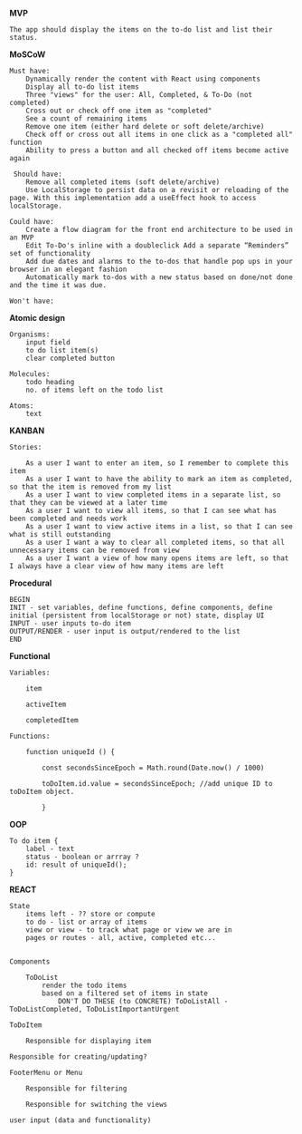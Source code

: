 **MVP**

    The app should display the items on the to-do list and list their status.

**MoSCoW**

    Must have:
        Dynamically render the content with React using components
        Display all to-do list items
        Three "views" for the user: All, Completed, & To-Do (not completed)
        Cross out or check off one item as "completed"
        See a count of remaining items
        Remove one item (either hard delete or soft delete/archive)
        Check off or cross out all items in one click as a "completed all" function
        Ability to press a button and all checked off items become active again

     Should have:
        Remove all completed items (soft delete/archive)
        Use LocalStorage to persist data on a revisit or reloading of the page. With this implementation add a useEffect hook to access localStorage.

    Could have:
        Create a flow diagram for the front end architecture to be used in an MVP
        Edit To-Do's inline with a doubleclick Add a separate “Reminders” set of functionality
        Add due dates and alarms to the to-dos that handle pop ups in your browser in an elegant fashion
        Automatically mark to-dos with a new status based on done/not done and the time it was due.

    Won't have:

**Atomic design**

    Organisms: 
        input field
        to do list item(s)
        clear completed button

    Molecules: 
        todo heading
        no. of items left on the todo list

    Atoms: 
        text

**KANBAN**

    Stories:

        As a user I want to enter an item, so I remember to complete this item
        As a user I want to have the ability to mark an item as completed, so that the item is removed from my list
        As a user I want to view completed items in a separate list, so that they can be viewed at a later time
        As a user I want to view all items, so that I can see what has been completed and needs work
        As a user I want to view active items in a list, so that I can see what is still outstanding
        As a user I want a way to clear all completed items, so that all unnecessary items can be removed from view
        As a user I want a view of how many opens items are left, so that I always have a clear view of how many items are left



**Procedural**

    BEGIN 
    INIT - set variables, define functions, define components, define initial (persistent from localStorage or not) state, display UI
    INPUT - user inputs to-do item
    OUTPUT/RENDER - user input is output/rendered to the list
    END

**Functional**

    Variables:

        item

        activeItem

        completedItem

    Functions:   
    
        function uniqueId () {

            const secondsSinceEpoch = Math.round(Date.now() / 1000)

            toDoItem.id.value = secondsSinceEpoch; //add unique ID to toDoItem object.
            
            }

**OOP**

    To do item {
        label - text
        status - boolean or arrray ?
        id: result of uniqueId();
    }

**REACT**

    State
        items left - ?? store or compute
        to do - list or array of items
        view or view - to track what page or view we are in
        pages or routes - all, active, completed etc... 


    Components

        ToDoList
            render the todo items
            based on a filtered set of items in state
                DON'T DO THESE (to CONCRETE) ToDoListAll - ToDoListCompleted, ToDoListImportantUrgent

    ToDoItem

        Responsible for displaying item

    Responsible for creating/updating?

    FooterMenu or Menu

        Responsible for filtering

        Responsible for switching the views

    user input (data and functionality)